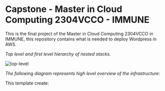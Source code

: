 # Capstone - Master in Cloud Computing 2304VCCO - IMMUNE
This is the final project of the Master in Cloud Computing 2304VCCO in IMMUNE, this repository contains what is needed to deploy Wordpress in AWS.

*Top level and first level hierarchy of nested stacks.*

![top-level](https://user-images.githubusercontent.com/53886913/219972549-17ba8b71-3e53-4282-bd7d-c0af7f8732e2.png)

*The following diagram represents high level overview of the infrastructure:*


This template create:
